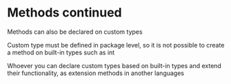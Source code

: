 # Methods continued

Methods can also be declared on custom types

Custom type must be defined in package level, so it is not possible to create a method on built-in types such as int

Whoever you can declare custom types based on built-in types and extend their functionality, as extension methods in another languages
